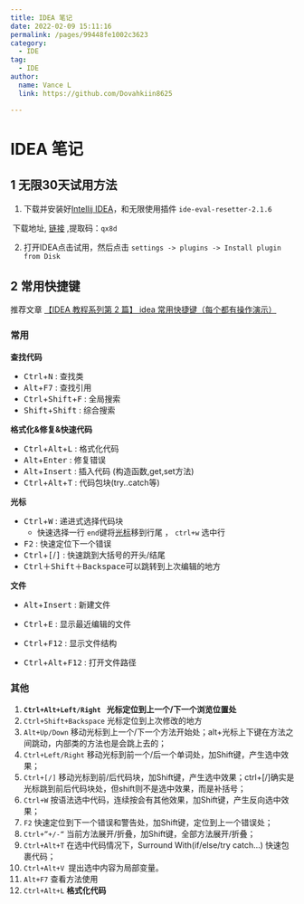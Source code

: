 ```yaml
---
title: IDEA 笔记
date: 2022-02-09 15:11:16
permalink: /pages/99448fe1002c3623
category:
  - IDE
tag:
  - IDE
author:
  name: Vance L
  link: https://github.com/Dovahkiin8625

---
```


# IDEA 笔记

## 1 无限30天试用方法

1. 下载并安装好[Intellij IDEA](https://www.jetbrains.com/idea/download/#section=windows)，和无限使用插件 `ide-eval-resetter-2.1.6`

​        下载地址, [链接](https://pan.baidu.com/s/1CsTqgLoK2oBXzaw75jrFQw?pwd=qx8d) ,提取码：`qx8d`

2. 打开IDEA点击试用，然后点击 `settings -> plugins -> Install plugin from Disk`

## 2 常用快捷键

推荐文章 [【IDEA 教程系列第 2 篇】 idea 常用快捷键（每个都有操作演示）](https://blog.csdn.net/qq_42351033/article/details/107599118)

### 常用

**查找代码**

* <kbd>Ctrl</kbd>+<kbd>N</kbd> : 查找类
* <kbd>Alt</kbd>+<kbd>F7</kbd> : 查找引用
* <kbd>Ctrl</kbd>+<kbd>Shift</kbd>+<kbd>F</kbd> : 全局搜索
* <kbd>Shift</kbd>+<kbd>Shift</kbd> : 综合搜索

**格式化&修复&快速代码**

* <kbd>Ctrl</kbd>+<kbd>Alt</kbd>+<kbd>L</kbd> : 格式化代码
* <kbd>Alt</kbd>+<kbd>Enter</kbd> : 修复错误
* <kbd>Alt</kbd>+<kbd>Insert</kbd> : 插入代码 (构造函数,get,set方法)
* <kbd>Ctrl</kbd>+<kbd>Alt</kbd>+<kbd>T</kbd> : 代码包块(try..catch等)

**光标**

* <kbd>Ctrl</kbd>+<kbd>W</kbd> : 递进式选择代码块
  * 快速选择一行 `end`键将[光标](https://so.csdn.net/so/search?q=光标&spm=1001.2101.3001.7020)移到行尾 ， `ctrl+w` 选中行
* <kbd>F2</kbd> : 快速定位下一个错误
* <kbd>Ctrl</kbd>+<kbd>[</kbd>/<kbd>]</kbd> : 快速跳到大括号的开头/结尾
* <kbd>Ctrl</kbd>＋<kbd>Shift</kbd>＋<kbd>Backspace</kbd>可以跳转到上次编辑的地方

**文件**

* <kbd>Alt</kbd>+<kbd>Insert</kbd> : 新建文件

* <kbd>Ctrl</kbd>+<kbd>E</kbd> : 显示最近编辑的文件
* <kbd>Ctrl</kbd>+<kbd>F12</kbd> : 显示文件结构
* <kbd>Ctrl</kbd>+<kbd>Alt</kbd>+<kbd>F12</kbd> : 打开文件路径

### 其他

1. **`Ctrl+Alt+Left/Right `  光标定位到上一个/下一个浏览位置处**
2. `Ctrl+Shift+Backspace`   光标定位到上次修改的地方
3. `Alt+Up/Down`   移动光标到上一个/下一个方法开始处；alt+光标上下键在方法之间跳动，内部类的方法也是会跳上去的；
4. `Ctrl+Left/Right`   移动光标到前一个/后一个单词处，加Shift键，产生选中效果；
5. `Ctrl+[/]`   移动光标到前/后代码块，加Shift键，产生选中效果；ctrl+[/]确实是光标跳到前后代码块处，但shift则不是选中效果，而是补括号；
6. `Ctrl+W`   按语法选中代码，连续按会有其他效果，加Shift键，产生反向选中效果；
7. `F2`   快速定位到下一个错误和警告处，加Shift键，定位到上一个错误处；
8. `Ctrl+”+/-“`   当前方法展开/折叠，加Shift键，全部方法展开/折叠；
9. `Ctrl+Alt+T` 在选中代码情况下，Surround With(if/else/try catch…) 快速包裹代码；
10. `Ctrl+Alt+V `提出选中内容为局部变量。
11. `Alt+F7` 查看方法使用
12. `Ctrl+Alt+L` **格式化代码**